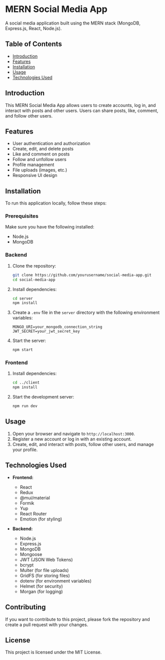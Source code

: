 # MERN Social Media App

A social media application built using the MERN stack (MongoDB, Express.js, React, Node.js).

## Table of Contents

- [Introduction](#introduction)
- [Features](#features)
- [Installation](#installation)
- [Usage](#usage)
- [Technologies Used](#technologies-used)

## Introduction

This MERN Social Media App allows users to create accounts, log in, and interact with posts and other users. Users can share posts, like, comment, and follow other users.

## Features

- User authentication and authorization
- Create, edit, and delete posts
- Like and comment on posts
- Follow and unfollow users
- Profile management
- File uploads (images, etc.)
- Responsive UI design

## Installation

To run this application locally, follow these steps:

### Prerequisites

Make sure you have the following installed:

- Node.js
- MongoDB

### Backend

1. Clone the repository:
    ```sh
    git clone https://github.com/yourusername/social-media-app.git
    cd social-media-app
    ```

2. Install dependencies:
    ```sh
    cd server
    npm install
    ```

3. Create a `.env` file in the `server` directory with the following environment variables:
    ```env
    MONGO_URI=your_mongodb_connection_string
    JWT_SECRET=your_jwt_secret_key
    ```

4. Start the server:
    ```sh
    npm start
    ```

### Frontend

1. Install dependencies:
    ```sh
    cd ../client
    npm install
    ```

2. Start the development server:
    ```sh
    npm run dev
    ```

## Usage

1. Open your browser and navigate to `http://localhost:3000`.
2. Register a new account or log in with an existing account.
3. Create, edit, and interact with posts, follow other users, and manage your profile.

## Technologies Used

- **Frontend:**
  - React
  - Redux
  - @mui/material
  - Formik
  - Yup
  - React Router
  - Emotion (for styling)

- **Backend:**
  - Node.js
  - Express.js
  - MongoDB
  - Mongoose
  - JWT (JSON Web Tokens)
  - bcrypt
  - Multer (for file uploads)
  - GridFS (for storing files)
  - dotenv (for environment variables)
  - Helmet (for security)
  - Morgan (for logging)

## Contributing

If you want to contribute to this project, please fork the repository and create a pull request with your changes.

## License

This project is licensed under the MIT License.
